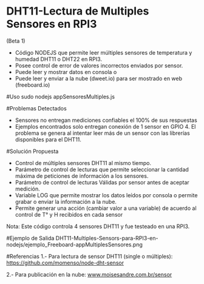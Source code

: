 # DHT11-Lectura de Multiples Sensores en RPI3 
(Beta 1)

- Código NODEJS que permite leer múltiples sensores de temperatura y humedad DHT11 o DHT22 en RPI3.
- Posee control de error de valores incorrectos enviados por sensor.
- Puede leer y mostrar datos en consola o
- Puede leer y enviar a la nube (dweet.io) para ser mostrado en web (freeboard.io)

#Uso
sudo nodejs appSensoresMultiples.js

#Problemas Detectados
- Sensores no entregan mediciones confiables el 100% de sus respuestas
- Ejemplos encontrados solo entregan conexión de 1 sensor en GPIO 4. El problema se genera al intentar leer más de un sensor con las librerías disponibles para el DHT11.

#Solución Propuesta
- Control de múltiples sensores DHT11 al mismo tiempo.
- Parámetro de control de lecturas que permite seleccionar la cantidad máxima de peticiones de información a los sensores.
- Parámetro de control de lecturas Válidas por sensor antes de aceptar medición.
- Variable LOG que permite mostrar los datos leídos por consola o permite  grabar o enviar la información a la nube.
- Permite generar una acción (cambiar valor a una variable) de acuerdo al control de T° y H recibidos en cada sensor

Nota: Este código controla 4 sensores DHT11 y fue testeado en una RPI3.

#Ejemplo de Salida 
DHT11-Multiples-Sensors-para-RPI3-en-nodejs/ejemplo_Freeboard-appMultiplesSensores.png


#Referencias
1.- Para lectura de sensor DHT11 (single o múltiples): https://github.com/momenso/node-dht-sensor

2.- Para publicación en la nube: www.moisesandre.com.br/sensor
